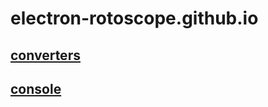 # electron-rotoscope.github.io

## [converters](https://electron-rotoscope.github.io/converters/)
## [console](https://electron-rotoscope.github.io/console/)
